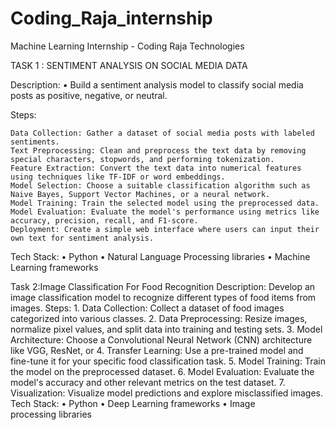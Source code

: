 # Coding_Raja_internship
Machine Learning Internship - Coding Raja Technologies

TASK 1 : SENTIMENT ANALYSIS ON SOCIAL MEDIA DATA

Description: • Build a sentiment analysis model to classify social media posts as positive, negative, or neutral.

Steps:

    Data Collection: Gather a dataset of social media posts with labeled sentiments.
    Text Preprocessing: Clean and preprocess the text data by removing special characters, stopwords, and performing tokenization.
    Feature Extraction: Convert the text data into numerical features using techniques like TF-IDF or word embeddings.
    Model Selection: Choose a suitable classification algorithm such as Naive Bayes, Support Vector Machines, or a neural network.
    Model Training: Train the selected model using the preprocessed data.
    Model Evaluation: Evaluate the model's performance using metrics like accuracy, precision, recall, and F1-score.
    Deployment: Create a simple web interface where users can input their own text for sentiment analysis.

Tech Stack: • Python • Natural Language Processing libraries • Machine Learning frameworks

Task 2:Image Classification For Food Recognition
Description: Develop an image classification model to recognize different types of food items from images.
Steps:
    1. Data Collection: Collect a dataset of food images categorized into various classes.
    2. Data Preprocessing: Resize images, normalize pixel values, and split data into training and testing sets.
    3. Model Architecture: Choose a Convolutional Neural Network (CNN) architecture like VGG, ResNet, or
    4. Transfer Learning: Use a pre-trained model and fine-tune it for your specific food classification task.
    5. Model Training: Train the model on the preprocessed dataset.
    6. Model Evaluation: Evaluate the model's accuracy and other relevant metrics on the test dataset.
    7. Visualization: Visualize model predictions and explore misclassified images.
    Tech Stack:
    • Python
    • Deep Learning frameworks
    • Image processing libraries

